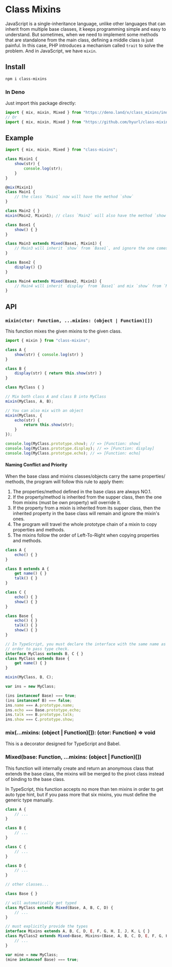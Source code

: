 # Class Mixins

JavaScript is a single-inheritance language, unlike other languages that can 
inherit from multiple base classes, it keeps programming simple and easy to 
understand. But sometimes, when we need to implement some methods that are 
standalone from the main class, defining a middle class is just painful. In this 
case, PHP introduces a mechanism called `trait` to solve the problem. And in 
JavaScript, we have `mixin`.

## Install

```sh
npm i class-mixins
```

### In Deno

Just import this package directly:

```ts
import { mix, mixin, Mixed } from "https://deno.land/x/class_mixins/index.ts";
// Or
import { mix, mixin, Mixed } from "https://github.com/hyurl/class-mixins/raw/master/index.ts";
```

## Example

```typescript
import { mix, mixin, Mixed } from "class-mixins";

class Mixin1 {
    show(str) {
        console.log(str);
    }
}

@mix(Mixin1)
class Main1 {
    // the class `Main1` now will have the method `show`
}

class Main2 { }
mixin(Main2, Mixin1); // class `Main2` will also have the method `show`

class Base1 {
    show() { }
}

class Main3 extends Mixed(Base1, Mixin1) {
    // Main3 will inherit `show` from `Base1`, and ignore the one comes from `Mixin1`
}

class Base2 {
    display() {}
}

class Main4 extends Mixed(Base2, Mixin1) {
    // Main4 will inherit `display` from `Base1` and mix `show` from `Mixin1`
}
```

## API

### `mixin(ctor: Function, ...mixins: (object | Function)[])`

This function mixes the given mixins to the given class.

```javascript
import { mixin } from "class-mixins";

class A {
    show(str) { console.log(str) }
}

class B {
    display(str) { return this.show(str) }
}

class MyClass { }

// Mix both class A and class B into MyClass
mixin(MyClass, A, B);

// You can also mix with an object
mixin(MyClass, {
    echo(str) {
        return this.show(str);
    }
});

console.log(MyClass.prototype.show); // => [Function: show]
console.log(MyClass.prototype.display); // => [Function: display]
console.log(MyClass.prototype.echo); // => [Function: echo]
```

#### Naming Conflict and Priority

When the base class and mixins classes/objects carry the same properties/
methods, the program will follow this rule to apply them:

1. The properties/method defined in the base class are always NO.1.
2. If the property/method is inherited from the supper class, then the one from 
    mixins (must be own property) will override it.
3. If the property from a mixin is inherited from its supper class, then the 
    inherited property in the base class will remain and ignore the mixin's ones.
4. The program will travel the whole prototype chain of a mixin to copy 
    properties and methods.
5. The mixins follow the order of Left-To-Right when copying properties and 
    methods.

```typescript
class A {
    echo() { }
}

class B extends A {
    get name() { }
    talk() { }
}

class C {
    echo() { }
    show() { }
}

class Base {
    echo() { }
    talk() { }
    show() { }
}

// In TypeScript, you must declare the interface with the same name as class in 
// order to pass type check.
interface MyClass extends B, C { }
class MyClass extends Base {
    get name() { }
}

mixin(MyClass, B, C);

var ins = new MyClass;

(ins instanceof Base) === true;
(ins instanceof B) === false;
ins.name === A.prototype.name;
ins.echo === Base.prototype.echo;
ins.talk === B.prototype.talk;
ins.show === C.prototype.show;
```

### mix(...mixins: (object | Function)[]): (ctor: Function) => void

This is a decorator designed for TypeScript and Babel.

### Mixed(base: Function, ...mixins: (object | Function)[])

This function will internally create and return an anonymous class that extends 
the base class, the mixins will be merged to the pivot class instead of binding 
to the base class.

In TypeScript, this function accepts no more than ten mixins in order to get
auto type hint, but if you pass more that six mixins, you must define the
generic type manually.

```typescript
class A {
    // ...
}

class B {
    // ...
}

class C {
    // ...
}

class D {
    // ...
}

// other classes...

class Base { }

// will automatically get typed
class MyClass extends Mixed(Base, A, B, C, D) {
    // ...
}

// must explicitly provide the types
interface Mixins extends A, B, C, D, E, F, G, H, I, J, K, L { }
class MyClass2 extends Mixed<Base, Mixins>(Base, A, B, C, D, E, F, G, H, I, J, K, L) {
    // ...
}

var mine = new MyClass;
(mine instanceof Base) === true;
```
